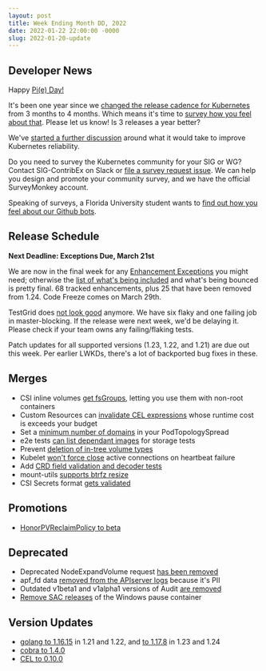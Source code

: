```yaml
---
layout: post
title: Week Ending Month DD, 2022
date: 2022-01-22 22:00:00 -0000
slug: 2022-01-20-update
---
```


## Developer News

Happy [Pi(e) Day!](https://twitter.com/parisinbmore/status/974003360071172096)

It's been one year since we [changed the release cadence for Kubernetes](https://github.com/kubernetes/enhancements/tree/master/keps/sig-release/2572-release-cadence) from 3 months to 4 months. Which means it's time to [survey how you feel about that](https://www.surveymonkey.com/r/k8s-cadence-2022). Please let us know!  Is 3 releases a year better?

We've [started a further discussion](https://groups.google.com/a/kubernetes.io/g/dev/c/ai8SetaxYuk) around what it would take to improve Kubernetes reliability.

Do you need to survey the Kubernetes community for your SIG or WG? Contact SIG-ContribEx on Slack or [file a survey request issue](https://github.com/kubernetes/community/issues/new?assignees=&labels=area%2Fcontributor-comms%2C+sig%2Fcontributor-experience&template=survey-request.yml&title=SURVEY+REQUEST%3A+%3Ctopic%3E). We can help you design and promote your community survey, and we have the official SurveyMonkey account.

Speaking of surveys, a Florida University student wants to [find out how you feel about our Github bots](https://fiu.qualtrics.com/jfe/form/SV_8wCAtRDNHyR7zTM).

## Release Schedule

**Next Deadline: Exceptions Due, March 21st**

We are now in the final week for any [Enhancement Exceptions](https://github.com/kubernetes/sig-release/blob/master/releases/EXCEPTIONS.md#exceptions-to-milestone-enhancement-complete-dates) you might need; otherwise the [list of what's being included](https://docs.google.com/spreadsheets/d/1T21mUTvPh70NB2eseHjCyD4LgRjyxWI9Bd1SoP8zAwA/edit#gid=0) and what's being bounced is pretty final. 68 tracked enhancements, plus 25 that have been removed from 1.24. Code Freeze comes on March 29th.

TestGrid does [not look good](https://testgrid.k8s.io/sig-release-master-blocking) anymore.  We have six flaky and one failing job in master-blocking. If the release were next week, we'd be delaying it.  Please check if your team owns any failing/flaking tests.

Patch updates for all supported versions (1.23, 1.22, and 1.21) are due out this week.  Per earlier LWKDs, there's a lot of backported bug fixes in these.

## Merges

* CSI inline volumes [get fsGroups](https://github.com/kubernetes/kubernetes/pull/108662), letting you use them with non-root containers
* Custom Resources can [invalidate CEL expressions](https://github.com/kubernetes/kubernetes/pull/108482) whose runtime cost is exceeds your budget
* Set a [minimum number of domains](https://github.com/kubernetes/kubernetes/pull/107674) in your PodTopologySpread
* e2e tests [can list dependant images](https://github.com/kubernetes/kubernetes/pull/108458) for storage tests
* Prevent [deletion of in-tree volume types](https://github.com/kubernetes/kubernetes/pull/108400)
* Kubelet [won't force close](https://github.com/kubernetes/kubernetes/pull/108107) active connections on heartbeat failure
* Add [CRD field validation and decoder tests](https://github.com/kubernetes/kubernetes/pull/108204)
* mount-utils [supports btrfz resize](https://github.com/kubernetes/kubernetes/pull/108561)
* CSI Secrets format [gets validated](https://github.com/kubernetes/kubernetes/pull/108418)

## Promotions

* [HonorPVReclaimPolicy to beta](https://github.com/kubernetes/enhancements/pull/3181)

## Deprecated

* Deprecated NodeExpandVolume request [has been removed](https://github.com/kubernetes/kubernetes/pull/108614)
* apf_fd data [removed from the APIserver logs](https://github.com/kubernetes/kubernetes/pull/108631) because it's PII
* Outdated v1beta1 and v1alpha1 versions of Audit [are removed](https://github.com/kubernetes/kubernetes/pull/108092)
* [Remove SAC releases](https://github.com/kubernetes/kubernetes/pull/107056) of the Windows pause container

## Version Updates

* [golang to 1.16.15](https://github.com/kubernetes/kubernetes/pull/108565) in 1.21 and 1.22, and [to 1.17.8](https://github.com/kubernetes/kubernetes/pull/108559) in 1.23 and 1.24
* [cobra to 1.4.0](https://github.com/kubernetes/kubernetes/pull/108643)
* [CEL to 0.10.0](https://github.com/kubernetes/kubernetes/pull/108576)
